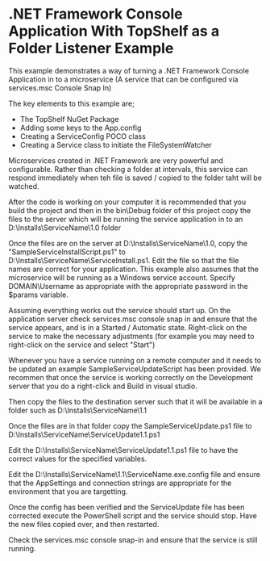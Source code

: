 # .NET Framework Console Application With TopShelf as a Folder Listener Example

This example demonstrates a way of turning a .NET Framework Console Application in to a microservice (A service that can be configured via services.msc Console Snap In)

The key elements to this example are;

- The TopShelf NuGet Package
- Adding some keys to the App.config
- Creating a ServiceConfig POCO class
- Creating a Service class to initiate the FileSystemWatcher

Microservices created in .NET Framework are very powerful and configurable. Rather than checking a folder at intervals, this service can respond immediately when teh file is saved / copied to the folder taht will be watched.

After the code is working on your computer it is recommended that you build the project and then in the bin\Debug folder of this project copy the files to the server which will be running the service application in to an D:\Installs\ServiceName\1.0 folder

Once the files are on the server at D:\Installs\ServiceName\1.0, copy the "SampleServiceInstallScript.ps1" to D:\Installs\ServiceName\ServiceInstall.ps1. Edit the file so that the file names are correct for your application. This example also assumes that the microservice will be running as a Windows service account. Specify DOMAIN\Username as appropriate with the appropriate password in the $params variable.

Assuming everything works out the service should start up. On the application server check services.msc console snap in and ensure that the service appears, and is in a Started / Automatic state. Right-click on the service to make the necessary adjustments (for example you may need to right-click on the service and select "Start")

Whenever you have a service running on a remote computer and it needs to be updated an example SampleServiceUpdateScript has been provided. We recommen that once the service is working correctly on the Development server that you do a right-click and Build in visual studio.

Then copy the files to the destination server such that it will be available in a folder such as D:\Installs\ServiceName\1.1

Once the files are in that folder copy the SampleServiceUpdate.ps1 file to D:\Installs\ServiceName\ServiceUpdate1.1.ps1

Edit the D:\Installs\ServiceName\ServiceUpdate1.1.ps1 file to have the correct values for the specified variables.

Edit the D:\Installs\ServiceName\1.1\ServiceName.exe.config file and ensure that the AppSettings and connection strings are appropriate for the environment that you are targetting.

Once the config has been verified and the ServiceUpdate file has been corrected execute the PowerShell script and the service should stop. Have the new files copied over, and then restarted.

Check the services.msc console snap-in and ensure that the service is still running.